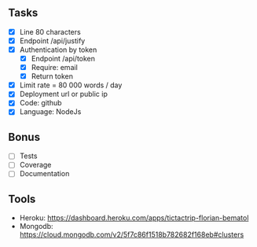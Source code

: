 ## Tasks

- [x] Line 80 characters
- [x] Endpoint /api/justify
- [x] Authentication by token
  - [x] Endpoint /api/token
  - [x] Require: email
  - [x] Return token
- [x] Limit rate = 80 000 words / day
- [x] Deployment url or public ip
- [x] Code: github
- [x] Language: NodeJs

## Bonus

- [ ] Tests
- [ ] Coverage
- [ ] Documentation

## Tools

- Heroku: https://dashboard.heroku.com/apps/tictactrip-florian-bematol
- Mongodb: https://cloud.mongodb.com/v2/5f7c86f1518b782682f168eb#clusters